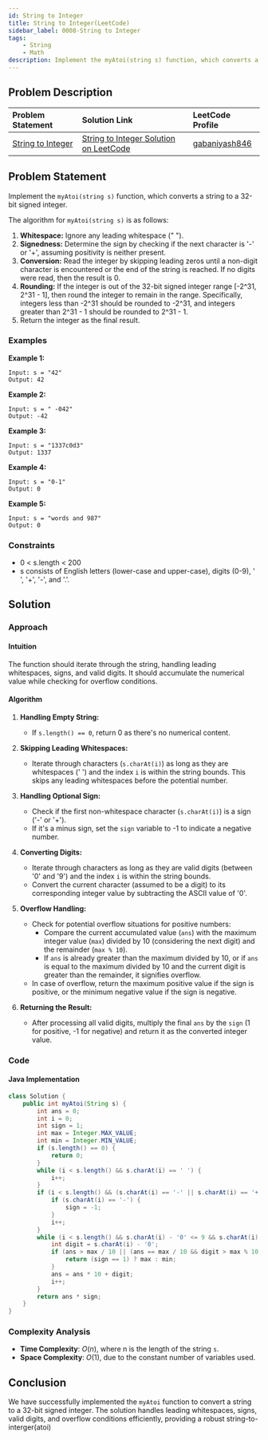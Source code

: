 ```yaml
---
id: String to Integer
title: String to Integer(LeetCode)
sidebar_label: 0008-String to Integer
tags: 
    - String
    - Math
description: Implement the myAtoi(string s) function, which converts a string to a 32-bit signed integer.
---
```


## Problem Description

| Problem Statement                                                                                         | Solution Link                                                                                                                                          | LeetCode Profile                                   |
| :--------------------------------------------------------------------------------------------------------- | :----------------------------------------------------------------------------------------------------------------------------------------------------- | :------------------------------------------------- |
| [String to Integer](https://leetcode.com/problems/string-to-integer-atoi/description/) | [String to  Integer Solution on LeetCode](https://leetcode.com/problems/string-to-integer-atoi/solutions/5034425/beats-100-most-in-depth-step-wise-explanation/) | [gabaniyash846](https://leetcode.com/u/gabaniyash846/) |
## Problem Statement

Implement the `myAtoi(string s)` function, which converts a string to a 32-bit signed integer.

The algorithm for `myAtoi(string s)` is as follows:

1. **Whitespace:** Ignore any leading whitespace (" ").
2. **Signedness:** Determine the sign by checking if the next character is '-' or '+', assuming positivity is neither present.
3. **Conversion:** Read the integer by skipping leading zeros until a non-digit character is encountered or the end of the string is reached. If no digits were read, then the result is 0.
4. **Rounding:** If the integer is out of the 32-bit signed integer range [-2^31, 2^31 - 1], then round the integer to remain in the range. Specifically, integers less than -2^31 should be rounded to -2^31, and integers greater than 2^31 - 1 should be rounded to 2^31 - 1.
5. Return the integer as the final result.

### Examples

**Example 1:**

```
Input: s = "42"
Output: 42
```

**Example 2:**

```
Input: s = " -042"
Output: -42
```

**Example 3:**

```
Input: s = "1337c0d3"
Output: 1337
```

**Example 4:**

```
Input: s = "0-1"
Output: 0
```

**Example 5:**

```
Input: s = "words and 987"
Output: 0
```

### Constraints

- 0 < s.length < 200
- s consists of English letters (lower-case and upper-case), digits (0-9), ' ', '+', '-', and '.'.

## Solution

### Approach

#### Intuition

The function should iterate through the string, handling leading whitespaces, signs, and valid digits. It should accumulate the numerical value while checking for overflow conditions.

#### Algorithm

1. **Handling Empty String:**
   - If `s.length() == 0`, return 0 as there's no numerical content.
   
2. **Skipping Leading Whitespaces:**
   - Iterate through characters (`s.charAt(i)`) as long as they are whitespaces (' ') and the index `i` is within the string bounds. This skips any leading whitespaces before the potential number.
   
3. **Handling Optional Sign:**
   - Check if the first non-whitespace character (`s.charAt(i)`) is a sign ('-' or '+').
   - If it's a minus sign, set the `sign` variable to -1 to indicate a negative number.
   
4. **Converting Digits:**
   - Iterate through characters as long as they are valid digits (between '0' and '9') and the index `i` is within the string bounds.
   - Convert the current character (assumed to be a digit) to its corresponding integer value by subtracting the ASCII value of '0'.
   
5. **Overflow Handling:**
   - Check for potential overflow situations for positive numbers:
     - Compare the current accumulated value (`ans`) with the maximum integer value (`max`) divided by 10 (considering the next digit) and the remainder (`max % 10`).
     - If `ans` is already greater than the maximum divided by 10, or if `ans` is equal to the maximum divided by 10 and the current digit is greater than the remainder, it signifies overflow.
   - In case of overflow, return the maximum positive value if the sign is positive, or the minimum negative value if the sign is negative.
   
6. **Returning the Result:**
   - After processing all valid digits, multiply the final `ans` by the `sign` (1 for positive, -1 for negative) and return it as the converted integer value.

### Code

#### Java Implementation

```java
class Solution {
    public int myAtoi(String s) {
        int ans = 0;
        int i = 0;
        int sign = 1;
        int max = Integer.MAX_VALUE;
        int min = Integer.MIN_VALUE;
        if (s.length() == 0) {
            return 0;
        }
        while (i < s.length() && s.charAt(i) == ' ') {
            i++;
        }
        if (i < s.length() && (s.charAt(i) == '-' || s.charAt(i) == '+')) {
            if (s.charAt(i) == '-') {
                sign = -1;
            }
            i++;
        }
        while (i < s.length() && s.charAt(i) - '0' <= 9 && s.charAt(i) - '0' >= 0) {
            int digit = s.charAt(i) - '0';
            if (ans > max / 10 || (ans == max / 10 && digit > max % 10)) {
                return (sign == 1) ? max : min;
            }
            ans = ans * 10 + digit;
            i++;
        }
        return ans * sign;
    }
}
```

### Complexity Analysis

- **Time Complexity**: $O(n)$, where n is the length of the string `s`.
- **Space Complexity**: $O(1)$, due to the constant number of variables used.

## Conclusion

We have successfully implemented the `myAtoi` function to convert a string to a 32-bit signed integer. The solution handles leading whitespaces, signs, valid digits, and overflow conditions efficiently, providing a robust string-to-interger(atoi)

```